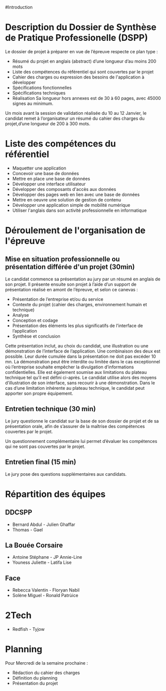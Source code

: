 #Introduction

# Description du Dossier de Synthèse de Pratique Professionelle (DSPP)

Le dossier de projet à préparer en vue de l’épreuve
respecte ce plan type :

* Résumé du projet en anglais (abstract) d’une longueur
d’au moins 200 mots
* Liste des compétences du référentiel qui sont couvertes
par le projet
* Cahier des charges ou expression des besoins de
l'application à développer
* Spécifications fonctionnelles
* Spécifications techniques
* Réalisation
Sa longueur hors annexes est de 30 à 60 pages, avec 45000 signes au minimum.

Un mois avant la session de validation réalisée du 10 au 12 Janvier, le candidat remet à l’organisateur un résumé du cahier des charges du projet,d’une longueur de 200 à 300 mots.

# Liste des compétences du référentiel

* Maquetter une application
* Concevoir une base de données
* Mettre en place une base de données 
* Développer une interface utilisateur
* Développer des composants d'accès aux données
* Développer des pages web en lien avec une base de données
* Mettre en oeuvre une solution de gestion de contenu
* Développer une application simple de mobilité numérique
* Utiliser l'anglais dans son activité professionnelle en informatique

# Déroulement de l'organisation de l'épreuve

## Mise en situation professionnelle ou présentation différée d'un projet (30min)
Le candidat commence sa présentation au jury par un résumé en anglais de son projet. Il présente ensuite son projet à l’aide d’un support de présentation réalisé en amont de l’épreuve, et selon ce canevas :
 * Présentation de l’entreprise et/ou du service
 * Contexte du projet (cahier des charges, environnement
humain et technique)
 * Analyse
 * Conception et codage
 * Présentation des éléments les plus significatifs de l’interface de l’application
 * Synthèse et conclusion
 
Cette présentation inclut, au choix du candidat, une illustration ou une démonstration de l’interface de l’application. Une combinaison des deux est possible. Leur durée cumulée dans la présentation ne doit pas excéder
10 mn.
La démonstration peut être interdite ou limitée dans le cas exceptionnel où l’entreprise souhaite empêcher la divulgation d’informations confidentielles. Elle est également soumise aux limitations du plateau technique tel
qu’il est défini ci-après. Le candidat utilise alors des moyens d’illustration de son interface, sans recourir à une démonstration. Dans le cas d’une limitation inhérente au plateau technique, le candidat peut apporter son propre
équipement.

## Entretien technique (30 min)
Le jury questionne le candidat sur la base de son dossier de projet et de sa présentation orale, afin de s’assurer de la maîtrise des compétences couvertes par le projet.

Un questionnement complémentaire lui permet d’évaluer les compétences qui ne sont pas couvertes par le projet.

## Entretien final (15 min)
Le jury pose des questions supplémentaires aux candidats.



# Répartition des équipes
## DDCSPP
* Bernard Abdul - Julien Ghaffar
* Thomas - Gael

## La Bouée Corsaire
* Antoine Stéphane - JP Annie-Line
* Youness Juliette - Latifa Lise

## Face
* Rebecca Valentin - Floryan Nabil
* Solène Miguel - Ronald Patrùice

# 2Tech
* Redfish - Tyjow

# Planning
Pour Mercredi de la semaine prochaine :
 * Rédaction du cahier des charges
 * Définition du planning
 * Présentation du projet
